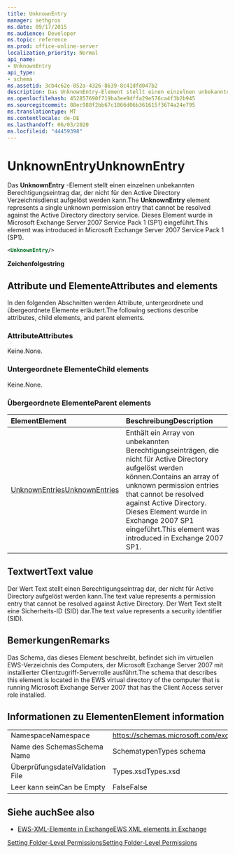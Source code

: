 ```yaml
---
title: UnknownEntry
manager: sethgros
ms.date: 09/17/2015
ms.audience: Developer
ms.topic: reference
ms.prod: office-online-server
localization_priority: Normal
api_name:
- UnknownEntry
api_type:
- schema
ms.assetid: 3cb4c62e-052a-4326-8639-8c41dfd047b2
description: Das UnknownEntry-Element stellt einen einzelnen unbekannten Berechtigungseintrag dar, der nicht für den Active Directory Verzeichnisdienst aufgelöst werden kann. Dieses Element wurde in Microsoft Exchange Server 2007 Service Pack 1 (SP1) eingeführt.
ms.openlocfilehash: 452857690f719ba3ee9dffa29e576ca4f3b2b945
ms.sourcegitcommit: 88ec988f2bb67c1866d06b361615f3674a24e795
ms.translationtype: MT
ms.contentlocale: de-DE
ms.lasthandoff: 06/03/2020
ms.locfileid: "44459398"
---
```

# <a name="unknownentry"></a><span data-ttu-id="0e69e-104">UnknownEntry</span><span class="sxs-lookup"><span data-stu-id="0e69e-104">UnknownEntry</span></span>

<span data-ttu-id="0e69e-105">Das **UnknownEntry** -Element stellt einen einzelnen unbekannten Berechtigungseintrag dar, der nicht für den Active Directory Verzeichnisdienst aufgelöst werden kann.</span><span class="sxs-lookup"><span data-stu-id="0e69e-105">The **UnknownEntry** element represents a single unknown permission entry that cannot be resolved against the Active Directory directory service.</span></span> <span data-ttu-id="0e69e-106">Dieses Element wurde in Microsoft Exchange Server 2007 Service Pack 1 (SP1) eingeführt.</span><span class="sxs-lookup"><span data-stu-id="0e69e-106">This element was introduced in Microsoft Exchange Server 2007 Service Pack 1 (SP1).</span></span> 
  
```xml
<UnknownEntry/>
```

 <span data-ttu-id="0e69e-107">**Zeichenfolge**</span><span class="sxs-lookup"><span data-stu-id="0e69e-107">**string**</span></span>
## <a name="attributes-and-elements"></a><span data-ttu-id="0e69e-108">Attribute und Elemente</span><span class="sxs-lookup"><span data-stu-id="0e69e-108">Attributes and elements</span></span>

<span data-ttu-id="0e69e-109">In den folgenden Abschnitten werden Attribute, untergeordnete und übergeordnete Elemente erläutert.</span><span class="sxs-lookup"><span data-stu-id="0e69e-109">The following sections describe attributes, child elements, and parent elements.</span></span>
  
### <a name="attributes"></a><span data-ttu-id="0e69e-110">Attribute</span><span class="sxs-lookup"><span data-stu-id="0e69e-110">Attributes</span></span>

<span data-ttu-id="0e69e-111">Keine.</span><span class="sxs-lookup"><span data-stu-id="0e69e-111">None.</span></span>
  
### <a name="child-elements"></a><span data-ttu-id="0e69e-112">Untergeordnete Elemente</span><span class="sxs-lookup"><span data-stu-id="0e69e-112">Child elements</span></span>

<span data-ttu-id="0e69e-113">Keine.</span><span class="sxs-lookup"><span data-stu-id="0e69e-113">None.</span></span>
  
### <a name="parent-elements"></a><span data-ttu-id="0e69e-114">Übergeordnete Elemente</span><span class="sxs-lookup"><span data-stu-id="0e69e-114">Parent elements</span></span>

|<span data-ttu-id="0e69e-115">**Element**</span><span class="sxs-lookup"><span data-stu-id="0e69e-115">**Element**</span></span>|<span data-ttu-id="0e69e-116">**Beschreibung**</span><span class="sxs-lookup"><span data-stu-id="0e69e-116">**Description**</span></span>|
|:-----|:-----|
|[<span data-ttu-id="0e69e-117">UnknownEntries</span><span class="sxs-lookup"><span data-stu-id="0e69e-117">UnknownEntries</span></span>](unknownentries.md) <br/> |<span data-ttu-id="0e69e-118">Enthält ein Array von unbekannten Berechtigungseinträgen, die nicht für Active Directory aufgelöst werden können.</span><span class="sxs-lookup"><span data-stu-id="0e69e-118">Contains an array of unknown permission entries that cannot be resolved against Active Directory.</span></span> <span data-ttu-id="0e69e-119">Dieses Element wurde in Exchange 2007 SP1 eingeführt.</span><span class="sxs-lookup"><span data-stu-id="0e69e-119">This element was introduced in Exchange 2007 SP1.</span></span>  <br/> |
   
## <a name="text-value"></a><span data-ttu-id="0e69e-120">Textwert</span><span class="sxs-lookup"><span data-stu-id="0e69e-120">Text value</span></span>

<span data-ttu-id="0e69e-121">Der Wert Text stellt einen Berechtigungseintrag dar, der nicht für Active Directory aufgelöst werden kann.</span><span class="sxs-lookup"><span data-stu-id="0e69e-121">The text value represents a permission entry that cannot be resolved against Active Directory.</span></span> <span data-ttu-id="0e69e-122">Der Wert Text stellt eine Sicherheits-ID (SID) dar.</span><span class="sxs-lookup"><span data-stu-id="0e69e-122">The text value represents a security identifier (SID).</span></span>
  
## <a name="remarks"></a><span data-ttu-id="0e69e-123">Bemerkungen</span><span class="sxs-lookup"><span data-stu-id="0e69e-123">Remarks</span></span>

<span data-ttu-id="0e69e-124">Das Schema, das dieses Element beschreibt, befindet sich im virtuellen EWS-Verzeichnis des Computers, der Microsoft Exchange Server 2007 mit installierter Clientzugriff-Serverrolle ausführt.</span><span class="sxs-lookup"><span data-stu-id="0e69e-124">The schema that describes this element is located in the EWS virtual directory of the computer that is running Microsoft Exchange Server 2007 that has the Client Access server role installed.</span></span>
  
## <a name="element-information"></a><span data-ttu-id="0e69e-125">Informationen zu Elementen</span><span class="sxs-lookup"><span data-stu-id="0e69e-125">Element information</span></span>

|||
|:-----|:-----|
|<span data-ttu-id="0e69e-126">Namespace</span><span class="sxs-lookup"><span data-stu-id="0e69e-126">Namespace</span></span>  <br/> |https://schemas.microsoft.com/exchange/services/2006/types  <br/> |
|<span data-ttu-id="0e69e-127">Name des Schemas</span><span class="sxs-lookup"><span data-stu-id="0e69e-127">Schema Name</span></span>  <br/> |<span data-ttu-id="0e69e-128">Schematypen</span><span class="sxs-lookup"><span data-stu-id="0e69e-128">Types schema</span></span>  <br/> |
|<span data-ttu-id="0e69e-129">Überprüfungsdatei</span><span class="sxs-lookup"><span data-stu-id="0e69e-129">Validation File</span></span>  <br/> |<span data-ttu-id="0e69e-130">Types.xsd</span><span class="sxs-lookup"><span data-stu-id="0e69e-130">Types.xsd</span></span>  <br/> |
|<span data-ttu-id="0e69e-131">Leer kann sein</span><span class="sxs-lookup"><span data-stu-id="0e69e-131">Can be Empty</span></span>  <br/> |<span data-ttu-id="0e69e-132">False</span><span class="sxs-lookup"><span data-stu-id="0e69e-132">False</span></span>  <br/> |
   
## <a name="see-also"></a><span data-ttu-id="0e69e-133">Siehe auch</span><span class="sxs-lookup"><span data-stu-id="0e69e-133">See also</span></span>



- [<span data-ttu-id="0e69e-134">EWS-XML-Elemente in Exchange</span><span class="sxs-lookup"><span data-stu-id="0e69e-134">EWS XML elements in Exchange</span></span>](ews-xml-elements-in-exchange.md)


[<span data-ttu-id="0e69e-135">Setting Folder-Level Permissions</span><span class="sxs-lookup"><span data-stu-id="0e69e-135">Setting Folder-Level Permissions</span></span>](https://msdn.microsoft.com/library/c7530e86-5112-401c-b10a-9c054ae59f07%28Office.15%29.aspx)

